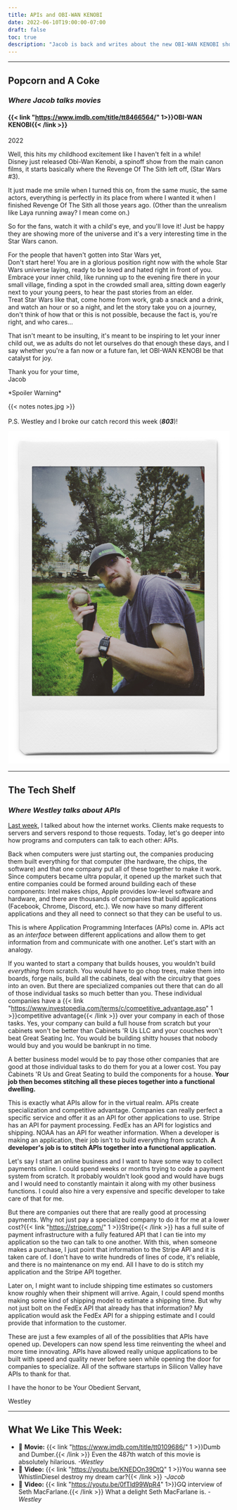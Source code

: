 ```yaml
---
title: APIs and OBI-WAN KENOBI
date: 2022-06-10T19:00:00-07:00
draft: false
toc: true
description: "Jacob is back and writes about the new OBI-WAN KENOBI show and Westley dives into APIs"
---
```


---

## Popcorn and A Coke
### *Where Jacob talks movies*

#### {{< link "https://www.imdb.com/title/tt8466564/" 1>}}OBI-WAN KENOBI{{< /link >}}

2022

Well, this hits my childhood excitement like I haven't felt in a while!  
Disney just released Obi-Wan Kenobi, a spinoff show from the main canon films, it starts basically where the Revenge Of The Sith left off, (Star Wars #3). 

It just made me smile when I turned this on, from the same music, the same actors, everything is perfectly in its place from where I wanted it when I finished Revenge Of The Sith all those years ago. (Other than the unrealism like Laya running away? I mean come on.)

So for the fans, watch it with a child's eye, and you'll love it! 
Just be happy they are showing more of the universe and it's a very interesting time in the Star Wars canon. 

For the people that haven't gotten into Star Wars yet,  
Don't start here! You are in a glorious position right now with the whole Star Wars universe laying, ready to be loved and hated right in front of you. Embrace your inner child, like running up to the evening fire there in your small village, finding a spot in the crowded small area, sitting down eagerly next to your young peers, to hear the past stories from an elder.  
Treat Star Wars like that, come home from work, grab a snack and a drink, and watch an hour or so a night, and let the story take you on a journey, don't think of how that or this is not possible, because the fact is, you're right, and who cares... 

That isn't meant to be insulting, it's meant to be inspiring to let your inner child out, we as adults do not let ourselves do that enough these days, and I say whether you're a fan now or a future fan, let OBI-WAN KENOBI be that catalyst for joy. 

Thank you for your time,  
Jacob

\*Spoiler Warning\*

{{< notes notes.jpg >}}  
<br />
P.S. Westley and I broke our catch record this week (***803***)!

![](catch.jpg)


---

## The Tech Shelf
### *Where Westley talks about APIs*

[Last week](https://untilitsnotfun.com/posts/2022-06-03/#the-tech-shelf), I talked about how the internet works. Clients make requests to servers and servers respond to those requests. Today, let's go deeper into how programs and computers can talk to each other: APIs.

Back when computers were just starting out, the companies producing them built everything for that computer (the hardware, the chips, the software) and that one company put all of these together to make it work. Since computers became ultra popular, it opened up the market such that entire companies could be formed around building each of these components: Intel makes chips, Apple provides low-level software and hardware, and there are thousands of companies that build applications (Facebook, Chrome, Discord, etc.). We now have so many different applications and they all need to connect so that they can be useful to us.

This is where Application Programming Interfaces (APIs) come in. APIs act as an *interface* between different applications and allow them to get information from and communicate with one another. Let's start with an analogy.

If you wanted to start a company that builds houses, you wouldn't build *everything* from scratch. You would have to go chop trees, make them into boards, forge nails, build all the cabinets, deal with the circuitry that goes into an oven. But there are specialized companies out there that can do all of those individual tasks so much better than you. These individual companies have a {{< link "https://www.investopedia.com/terms/c/competitive_advantage.asp" 1 >}}competitive advantage{{< /link >}} over your company in each of those tasks. Yes, your company can build a full house from scratch but your cabinets won't be better than Cabinets 'R Us LLC and your couches won't beat Great Seating Inc. You would be building shitty houses that nobody would buy and you would be bankrupt in no time.

A better business model would be to pay those other companies that are good at those individual tasks to do them for you at a lower cost. You pay Cabinets 'R Us and Great Seating to build the components for a house. **Your job then becomes stitching all these pieces together into a functional dwelling.**

This is exactly what APIs allow for in the virtual realm. APIs create specialization and competitive advantage. Companies can really perfect a specific service and offer it as an API for other applications to use. Stripe has an API for payment processing. FedEx has an API for logistics and shipping. NOAA has an API for weather information. When a developer is making an application, their job isn't to build everything from scratch. **A developer's job is to stitch APIs together into a functional application.**

Let's say I start an online business and I want to have some way to collect payments online. I could spend weeks or months trying to code a payment system from scratch. It probably wouldn't look good and would have bugs and I would need to constantly maintain it along with my other business functions. I could also hire a very expensive and specific developer to take care of that for me.

But there are companies out there that are really good at processing payments. Why not just pay a specialized company to do it for me at a lower cost?{{< link "https://stripe.com/" 1 >}}Stripe{{< /link >}} has a full suite of payment infrastructure with a fully featured API that I can tie into my application so the two can talk to one another. With this, when someone makes a purchase, I just point that information to the Stripe API and it is taken care of. I don't have to write hundreds of lines of code, it's reliable, and there is no maintenance on my end. All I have to do is stitch my application and the Stripe API together.

Later on, I might want to include shipping time estimates so customers know roughly when their shipment will arrive. Again, I could spend months making some kind of shipping model to estimate a shipping time. But why not just bolt on the FedEx API that already has that information? My application would ask the FedEx API for a shipping estimate and I could provide that information to the customer.

These are just a few examples of all of the possiblities that APIs have opened up. Developers can now spend less time reinventing the wheel and more time innovating. APIs have allowed really unique applications to be built with speed and quality never before seen while opening the door for companies to specialize. All of the software startups in Silicon Valley have APIs to thank for that.

I have the honor to be Your Obedient Servant,

Westley

---

## What We Like This Week:
- &#x1F3A6; **Movie:** {{< link "https://www.imdb.com/title/tt0109686/" 1 >}}Dumb and Dumber.{{< /link >}} Even the 487th watch of this movie is absolutely hilarious. *-Westley*
- &#x1F4AC; **Video:** {{< link "https://youtu.be/KNEDOn39DtQ" 1 >}}You wanna see WhistlinDiesel destroy my dream car?{{< /link >}} *-Jacob*
- &#x1F4AC; **Video:** {{< link "https://youtu.be/0fTld99WpR4" 1>}}GQ interview of Seth MacFarlane.{{< /link >}} What a delight Seth MacFarlane is. *-Westley*
